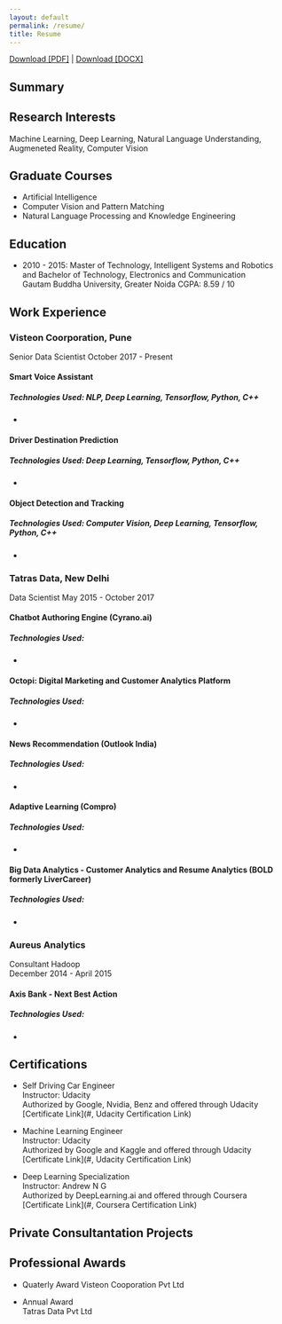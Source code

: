 ```yaml
---
layout: default
permalink: /resume/
title: Resume
---
```


<a href="https://github.com/cahuja1992/resume/raw/master/resume.pdf" target="_blank">Download [PDF]</a> |
<a href="https://github.com/cahuja1992/resume/raw/master/resume.docx" target="_blank">Download [DOCX]</a>

## Summary

## Research Interests
Machine Learning, Deep Learning, Natural Language Understanding, Augmeneted Reality, Computer Vision

## Graduate Courses 
- Artificial Intelligence  
- Computer Vision and Pattern Matching
- Natural Language Processing and Knowledge Engineering


## Education
-  2010 - 2015: Master of Technology, Intelligent Systems and Robotics and Bachelor of Technology, Electronics and Communication   
   Gautam Buddha University, Greater Noida
   CGPA: 8.59 / 10  


## Work Experience

### Visteon Coorporation, Pune
Senior Data Scientist
October 2017 - Present

#### Smart Voice Assistant
##### Technologies Used: NLP, Deep Learning, Tensorflow, Python, C++
* 

#### Driver Destination Prediction
##### Technologies Used: Deep Learning, Tensorflow, Python, C++
* 

#### Object Detection and Tracking
##### Technologies Used: Computer Vision, Deep Learning, Tensorflow, Python, C++
* 

### Tatras Data, New Delhi
Data Scientist
May 2015 - October 2017

#### Chatbot Authoring Engine (Cyrano.ai)
##### Technologies Used: 
* 
 
#### Octopi: Digital Marketing and Customer Analytics Platform
##### Technologies Used: 
*  
#### News Recommendation (Outlook India)
##### Technologies Used: 
*  

#### Adaptive Learning (Compro) 
##### Technologies Used: 
*  

#### Big Data Analytics - Customer Analytics and Resume Analytics (BOLD formerly LiverCareer)
##### Technologies Used: 
*  

### Aureus Analytics
Consultant Hadoop  
December 2014 - April 2015    

#### Axis Bank -  Next Best Action
##### Technologies Used: 
*  

## Certifications  
- Self Driving Car Engineer  
  Instructor: Udacity  
  Authorized by Google,  Nvidia, Benz and offered through Udacity  
  [Certificate Link](#, Udacity Certification Link) 

- Machine Learning Engineer  
  Instructor: Udacity  
  Authorized by Google and Kaggle and offered through Udacity  
  [Certificate Link](#, Udacity Certification Link) 

- Deep Learning Specialization  
  Instructor: Andrew N G  
  Authorized by DeepLearning.ai and offered through Coursera  
  [Certificate Link](#, Coursera Certification Link)

## Private Consultantation Projects

## Professional Awards  

- Quaterly Award
  Visteon Cooporation Pvt Ltd

- Annual Award  
  Tatras Data Pvt Ltd
